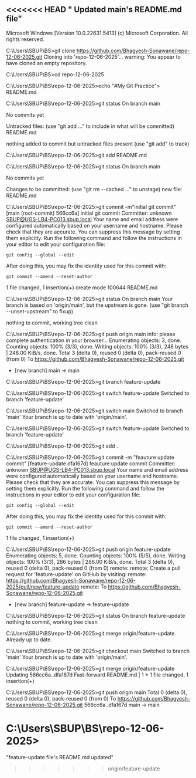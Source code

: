 <<<<<<< HEAD
" Updated main's README.md file"
--------------------------------------------------------------------------------

Microsoft Windows [Version 10.0.22631.5413]
(c) Microsoft Corporation. All rights reserved.

C:\Users\SBUP\BS>git clone https://github.com/Bhagyesh-Sonawane/repo-12-06-2025.git
Cloning into 'repo-12-06-2025'...
warning: You appear to have cloned an empty repository.

C:\Users\SBUP\BS>cd repo-12-06-2025

C:\Users\SBUP\BS\repo-12-06-2025>echo "#My Git Practice"> README.md

C:\Users\SBUP\BS\repo-12-06-2025>git status
On branch main

No commits yet

Untracked files:
  (use "git add <file>..." to include in what will be committed)
        README.md

nothing added to commit but untracked files present (use "git add" to track)

C:\Users\SBUP\BS\repo-12-06-2025>git add README.md

C:\Users\SBUP\BS\repo-12-06-2025>git status
On branch main

No commits yet

Changes to be committed:
  (use "git rm --cached <file>..." to unstage)
        new file:   README.md


C:\Users\SBUP\BS\repo-12-06-2025>git commit -m"initial git commit"
[main (root-commit) 566cc6a] initial git commit
 Committer: unknown <SBUP@UGS-LB4-PC013.sbup.local>
Your name and email address were configured automatically based
on your username and hostname. Please check that they are accurate.
You can suppress this message by setting them explicitly. Run the
following command and follow the instructions in your editor to edit
your configuration file:

    git config --global --edit

After doing this, you may fix the identity used for this commit with:

    git commit --amend --reset-author

 1 file changed, 1 insertion(+)
 create mode 100644 README.md

C:\Users\SBUP\BS\repo-12-06-2025>git status
On branch main
Your branch is based on 'origin/main', but the upstream is gone.
  (use "git branch --unset-upstream" to fixup)

nothing to commit, working tree clean

C:\Users\SBUP\BS\repo-12-06-2025>git push origin main
info: please complete authentication in your browser...
Enumerating objects: 3, done.
Counting objects: 100% (3/3), done.
Writing objects: 100% (3/3), 248 bytes | 248.00 KiB/s, done.
Total 3 (delta 0), reused 0 (delta 0), pack-reused 0 (from 0)
To https://github.com/Bhagyesh-Sonawane/repo-12-06-2025.git
 * [new branch]      main -> main

C:\Users\SBUP\BS\repo-12-06-2025>git branch feature-update

C:\Users\SBUP\BS\repo-12-06-2025>git switch feature-update
Switched to branch 'feature-update'

C:\Users\SBUP\BS\repo-12-06-2025>git switch main
Switched to branch 'main'
Your branch is up to date with 'origin/main'.

C:\Users\SBUP\BS\repo-12-06-2025>git switch feature-update
Switched to branch 'feature-update'

C:\Users\SBUP\BS\repo-12-06-2025>git add .

C:\Users\SBUP\BS\repo-12-06-2025>git commit -m "feauture update commit"
[feature-update dfa167d] feauture update commit
 Committer: unknown <SBUP@UGS-LB4-PC013.sbup.local>
Your name and email address were configured automatically based
on your username and hostname. Please check that they are accurate.
You can suppress this message by setting them explicitly. Run the
following command and follow the instructions in your editor to edit
your configuration file:

    git config --global --edit

After doing this, you may fix the identity used for this commit with:

    git commit --amend --reset-author

 1 file changed, 1 insertion(+)

C:\Users\SBUP\BS\repo-12-06-2025>git push origin feature-update
Enumerating objects: 5, done.
Counting objects: 100% (5/5), done.
Writing objects: 100% (3/3), 286 bytes | 286.00 KiB/s, done.
Total 3 (delta 0), reused 0 (delta 0), pack-reused 0 (from 0)
remote:
remote: Create a pull request for 'feature-update' on GitHub by visiting:
remote:      https://github.com/Bhagyesh-Sonawane/repo-12-06-2025/pull/new/feature-update
remote:
To https://github.com/Bhagyesh-Sonawane/repo-12-06-2025.git
 * [new branch]      feature-update -> feature-update

C:\Users\SBUP\BS\repo-12-06-2025>git status
On branch feature-update
nothing to commit, working tree clean

C:\Users\SBUP\BS\repo-12-06-2025>git merge origin/feature-update
Already up to date.

C:\Users\SBUP\BS\repo-12-06-2025>git checkout main
Switched to branch 'main'
Your branch is up to date with 'origin/main'.

C:\Users\SBUP\BS\repo-12-06-2025>git merge origin/feature-update
Updating 566cc6a..dfa167d
Fast-forward
 README.md | 1 +
 1 file changed, 1 insertion(+)

C:\Users\SBUP\BS\repo-12-06-2025>git push origin main
Total 0 (delta 0), reused 0 (delta 0), pack-reused 0 (from 0)
To https://github.com/Bhagyesh-Sonawane/repo-12-06-2025.git
   566cc6a..dfa167d  main -> main

C:\Users\SBUP\BS\repo-12-06-2025>
=======
"feature-update file's README.md updated"
>>>>>>> origin/feature-update
